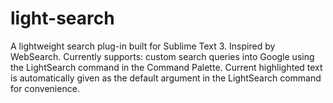# light-search
A lightweight search plug-in built for Sublime Text 3. Inspired by WebSearch. Currently supports: custom search queries into Google using the LightSearch command in the Command Palette. Current highlighted text is automatically given as the default argument in the LightSearch command for convenience.   
